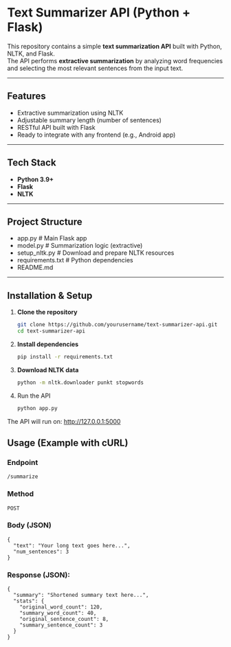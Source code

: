 # Text Summarizer API (Python + Flask)

This repository contains a simple **text summarization API** built with Python, NLTK, and Flask.  
The API performs **extractive summarization** by analyzing word frequencies and selecting the most relevant sentences from the input text.

---

## Features
- Extractive summarization using NLTK
- Adjustable summary length (number of sentences)
- RESTful API built with Flask
- Ready to integrate with any frontend (e.g., Android app)

---

## Tech Stack
- **Python 3.9+**
- **Flask**
- **NLTK**

---

## Project Structure

- app.py # Main Flask app
- model.py # Summarization logic (extractive)
- setup_nltk.py # Download and prepare NLTK resources
- requirements.txt # Python dependencies
- README.md

---

## Installation & Setup
1. **Clone the repository**
   ```bash
   git clone https://github.com/yourusername/text-summarizer-api.git
   cd text-summarizer-api
   
2. **Install dependencies**
   ```bash
   pip install -r requirements.txt
   
3. **Download NLTK data**
    ```bash
    python -m nltk.downloader punkt stopwords
    
4. Run the API
    ```bash
    python app.py
The API will run on:
http://127.0.0.1:5000

## Usage (Example with cURL)

### Endpoint
`/summarize`

### Method
`POST`

### Body (JSON)
    {
      "text": "Your long text goes here...",
      "num_sentences": 3
    }

### Response (JSON):
    {
      "summary": "Shortened summary text here...",
      "stats": {
        "original_word_count": 120,
        "summary_word_count": 40,
        "original_sentence_count": 8,
        "summary_sentence_count": 3
      }
    }

